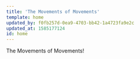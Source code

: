 ```yaml
---
title: 'The Movements of Movements'
template: home
updated_by: f0fb257d-0ea9-4703-bb42-1a4723fa9e2c
updated_at: 1585177124
id: home
---
```

The Movements of Movements!
